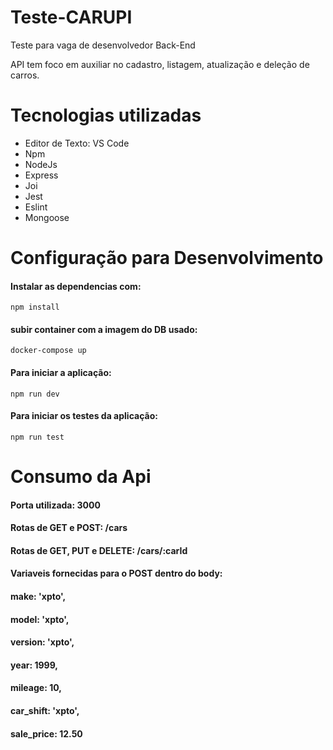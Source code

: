 # Teste-CARUPI
Teste para vaga de desenvolvedor Back-End

API tem foco em auxiliar no cadastro, listagem, atualização e deleção de carros.

# __Tecnologias utilizadas__

- Editor de Texto: VS Code
- Npm
- NodeJs
- Express
- Joi
- Jest
- Eslint
- Mongoose


# __Configuração para Desenvolvimento__

#### __Instalar as dependencias com__:
```
npm install 
```

#### __subir container com a imagem do DB usado__:
```
docker-compose up
```

#### __Para iniciar a aplicação__:
```
npm run dev
```

#### __Para iniciar os testes da aplicação__:
```
npm run test
```

# __Consumo da Api__

#### __Porta utilizada__: 3000
#### __Rotas de GET e POST__: /cars
#### __Rotas de GET, PUT e DELETE__: /cars/:carId

#### __Variaveis fornecidas para o POST dentro do body__:

#### make: 'xpto',
#### model: 'xpto',
#### version: 'xpto',
#### year: 1999,
#### mileage: 10,
#### car_shift: 'xpto',
#### sale_price: 12.50
